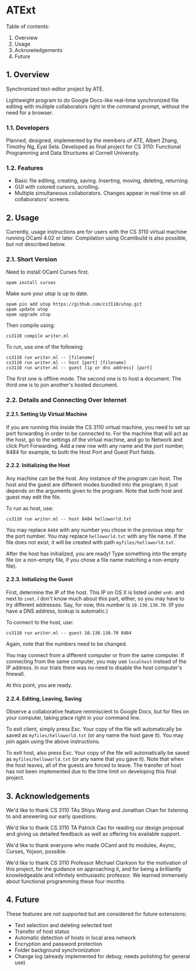 # ATExt

Table of contents:
 1. Overview
 2. Usage
 3. Acknowledgements
 4. Future

## 1. Overview

Synchronized text-editor project by ATE.

Lightweight program to do Google Docs-like real-time synchronized file editing with multiple collaborators right in the command prompt, without the need for a browser.

### 1.1. Developers

Planned, designed, implemented by the members of ATE, Albert Zhang, Timothy Ng, Eyal Sela. Developed as final project for CS 3110: Functional Programming and Data Structures at Cornell University.

### 1.2. Features

- Basic file editing, creating, saving. Inserting, moving, deleting, returning.
- GUI with colored cursors, scrolling.
- Multiple simultaneous collaborators. Changes appear in real time on all collaborators' screens.

## 2. Usage

Currently, usage instructions are for users with the CS 3110 virtual machine running OCaml 4.02 or later. Compilation using Ocamlbuild is also possible, but not described below.

### 2.1. Short Version

Need to install OCaml Curses first.
```
opam install curses
```
Make sure your utop is up to date.
```
opam pin add utop https://github.com/cs3110/utop.git
opam update utop
opam upgrade utop
```
Then compile using:
```
cs3110 compile writer.ml
```
To run, use one of the following:
```
cs3110 run writer.ml -- [filename]
cs3110 run writer.ml -- host [port] [filename]
cs3110 run writer.ml -- guest [ip or dns address] [port]
```
The first one is offline mode. The second one is to host a document. The third one is to join another's hosted document.

### 2.2. Details and Connecting Over Internet

#### 2.2.1. Setting Up Virtual Machine

If you are running this inside the CS 3110 virtual machine, you need to set up port forwarding in order to be connected to. For the machine that will act as the host, go to the settings of the virtual machine, and go to Network and click Port Forwarding. Add a new row with any name and the port number, 8484 for example, to both the Host Port and Guest Port fields.

#### 2.2.2. Initializing the Host

Any machine can be the host. Any instance of the program can host. The host and the guest are different modes bundled into the program; it just depends on the arguments given to the program. Note that both host and guest may edit the file.

To run as host, use:
```
cs3110 run writer.ml -- host 8484 helloworld.txt
```
You may replace `8484` with any number you chose in the previous step for the port number. You may replace `helloworld.txt` with any file name. If the file does not exist, it will be created with path `myfiles/helloworld.txt`.

After the host has initialized, you are ready! Type something into the empty file (or a non-empty file, if you chose a file name matching a non-empty file).

#### 2.2.3. Initializing the Guest

First, determine the IP of the host. This IP on OS X is listed under `en0:` and next to `inet`. I don't know much about this part, either, so you may have to try different addresses. Say, for now, this number is `10.130.130.70`. (If you have a DNS address, lookup is automatic.)

To connect to the host, use:
```
cs3110 run writer.ml -- guest 10.130.130.70 8484
```
Again, note that the numbers need to be changed.

You may connect from a different computer or from the same computer. If connecting from the same computer, you may use `localhost` instead of the IP address. In our trials there was no need to disable the host computer's firewall.

At this point, you are ready.

#### 2.2.4. Editing, Leaving, Saving

Observe a collaborative feature reminiscient to Google Docs, but for files on your computer, taking place right in your command line.

To exit client, simply press Esc. Your copy of the file will automatically be saved as `myfiles/helloworld.txt` (or any name the host gave it). You may join again using the above instructions.

To exit host, also press Esc. Your copy of the file will automatically be saved as `myfiles/helloworld.txt` (or any name that you gave it). Note that when the host leaves, all of the guests are forced to leave. The transfer of host has not been implemented due to the time limit on developing this final project.

## 3. Acknowledgements

We'd like to thank CS 3110 TAs Shiyu Wang and Jonathan Chan for listening to and answering our early questions.

We'd like to thank CS 3110 TA Patrick Cao for reading our design proposal and giving us detailed feedback as well as offering his available support.

We'd like to thank everyone who made OCaml and its modules, Async, Curses, Yojson, possible.

We'd like to thank CS 3110 Professor Michael Clarkson for the motivation of this project, for the guidance on approaching it, and for being a brilliantly knowledgeable and infinitely enthusiastic professor. We learned immensely about functional programming these four months.

## 4. Future

These features are not supported but are considered for future extensions:

 - Text selection and deleting selected text
 - Transfer of host status
 - Automatic detection of hosts in local area network
 - Encryption and password protection
 - Folder background synchronization
 - Change log (already implemented for debug; needs polishing for general use)
